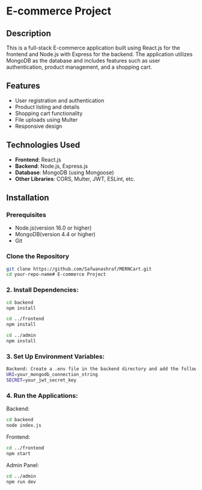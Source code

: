 # E-commerce Project

## Description

This is a full-stack E-commerce application built using React.js for the frontend and Node.js with Express for the backend. The application utilizes MongoDB as the database and includes features such as user authentication, product management, and a shopping cart.

## Features

- User registration and authentication
- Product listing and details
- Shopping cart functionality
- File uploads using Multer
- Responsive design

## Technologies Used

- **Frontend**: React.js
- **Backend**: Node.js, Express.js
- **Database**: MongoDB (using Mongoose)
- **Other Libraries**: CORS, Multer, JWT, ESLint, etc.

## Installation

### Prerequisites

- Node.js(version 16.0 or higher)
- MongoDB(version 4.4 or higher)
- Git

### Clone the Repository

```bash
git clone https://github.com/Safwanashraf/MERNCart.git
cd your-repo-name# E-commerce Project
```

### 2. Install Dependencies:

```bash
cd backend
npm install

cd ../frontend
npm install  

cd ../admin
npm install
```

### 3. Set Up Environment Variables:

```bash
Backend: Create a .env file in the backend directory and add the following:
URI=your_mongodb_connection_string
SECRET=your_jwt_secret_key
```

### 4. Run the Applications:

Backend:

```bash
cd backend
node index.js
```

Frontend:

```bash
cd ../frontend
npm start
```

Admin Panel:

```bash
cd ../admin
npm run dev
```
